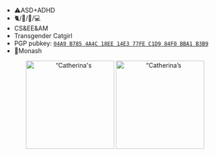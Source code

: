 
<!--
**Catherina0/catherina0** is a ✨ _special_ ✨ repository because its `README.md` (this file) appears on your GitHub profile.

Here are some ideas to get you started:

- 🔭 I’m currently working on ...
- 🌱 I’m currently learning ...
- 👯 I’m looking to collaborate on ...
- 🤔 I’m looking for help with ...
- 💬 Ask me about ...
- 📫 How to reach me: ...
- 😄 Pronouns: ...
- ⚡ Fun fact: ...
-->

- ⚠️ASD+ADHD
- 🐈/🏹/🚴/💻
- CS&EE&AM
- Transgender Catgirl
- PGP pubkey: [`04A9 B785 4A4C 18EE 14E3 77FE C1D9 84F0 BBA1 B3B9`](http://keyserver.ubuntu.com:11371/pks/lookup?search=zzt2930%40gmail.com&fingerprint=on&op=index)
- 🏫Monash

<p align="center">
  <picture align="center" height="200em">
    <source 
      srcset="https://github-readme-stats.vercel.app/api?username=Catherina0&include_all_commits=true&count_private=true&theme=dark"
      media="(prefers-color-scheme: dark)"
    />
    <source
      srcset="https://github-readme-stats.vercel.app/api?username=catherina0&include_all_commits=true&count_private=true"
      media="(prefers-color-scheme: light), (prefers-color-scheme: no-preference)"
    />
    <img height="200em" align="center" src="https://github-readme-stats.vercel.app/api?username=catherina0&include_all_commits=true&count_private=true" alt=“Catherina's GitHub stats" />
  </picture>
  <picture align="center" height="200em">
    <source 
      srcset="https://github-readme-stats.vercel.app/api/top-langs/?username=catherina0&layout=compact&theme=dark"
      media="(prefers-color-scheme: dark)"
    />
    <source
      srcset="https://github-readme-stats.vercel.app/api/top-langs/?username=catherina0&layout=compact"
      media="(prefers-color-scheme: light), (prefers-color-scheme: no-preference)"
    />
    <img height="200em" align="center" src="https://github-readme-stats.vercel.app/api/top-langs/?username=catherina0&layout=compact" alt=“Catherina’s GitHub stats" />
  </picture>
</p>

<p align="center">
  <img src="https://skillicons.dev/icons?i=blender,cpp,cloudflare,git,linux,raspberrypi,vscode” />
</p>
